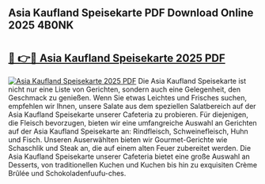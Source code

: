 ## Asia Kaufland Speisekarte PDF Download Online 2025 4B0NK

# <h2><a href="http://gccy9t.nevu.top/?p=Asia+Kaufland+Speisekarte">🔗 👉🔴 Asia Kaufland Speisekarte 2025 PDF</a></h2>

[![Asia Kaufland Speisekarte 2025 PDF](https://i.imgur.com/dBaPXMq.png)](http://gccy9t.nevu.top/?p=Asia+Kaufland+Speisekarte)
Die Asia Kaufland Speisekarte ist nicht nur eine Liste von Gerichten, sondern auch eine Gelegenheit, den Geschmack zu genießen. Wenn Sie etwas Leichtes und Frisches suchen, empfehlen wir Ihnen, unsere Salate aus dem speziellen Salatbereich auf der Asia Kaufland Speisekarte unserer Cafeteria zu probieren. Für diejenigen, die Fleisch bevorzugen, bieten wir eine umfangreiche Auswahl an Gerichten auf der Asia Kaufland Speisekarte an: Rindfleisch, Schweinefleisch, Huhn und Fisch. Unseren Auserwählten bieten wir Gourmet-Gerichte wie Schaschlik und Steak an, die auf einem alten Feuer zubereitet werden. Die Asia Kaufland Speisekarte unserer Cafeteria bietet eine große Auswahl an Desserts, von traditionellen Kuchen und Kuchen bis hin zu exquisiten Crème Brûlée und Schokoladenfuufu-ches.
